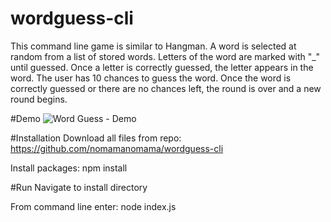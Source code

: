 # wordguess-cli
This command line game is similar to Hangman. A word is selected at random from a list of stored words. Letters of the word are marked with "_" until guessed. Once a letter is correctly guessed, the letter appears in the word. The user has 10 chances to guess the word. Once the word is correctly guessed or there are no chances left, the round is over and a new round begins.

#Demo
![Word Guess - Demo]('./demo/wordguess.gif')

#Installation
Download all files from repo: https://github.com/nomamanomama/wordguess-cli

Install packages: npm install

#Run
Navigate to install directory

From command line enter: node index.js



